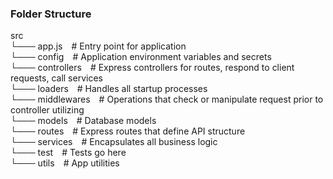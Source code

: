 ### Folder Structure
src<br/>
└─── app.js&ensp;&ensp;# Entry point for application<br/>
└─── config&ensp;&ensp;# Application environment variables and secrets<br/>
└─── controllers&ensp;&ensp;# Express controllers for routes, respond to client requests, call services<br/>
└─── loaders&ensp;&ensp;# Handles all startup processes<br/>
└─── middlewares&ensp;&ensp;# Operations that check or manipulate request prior to controller utilizing<br/>
└─── models&ensp;&ensp;# Database models<br/>
└─── routes&ensp;&ensp;# Express routes that define API structure<br/>
└─── services&ensp;&ensp;# Encapsulates all business logic<br/>
└─── test&ensp;&ensp;# Tests go here<br/>
└─── utils&ensp;&ensp;# App utilities